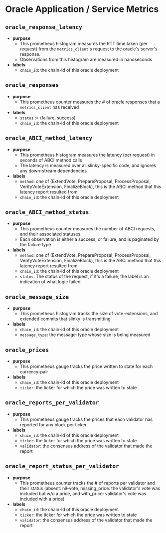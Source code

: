# Oracle Application / Service Metrics

## `oracle_response_latency`

* **purpose**
    * This prometheus histogram measures the RTT time taken (per request) from the `metrics_client`'s request to the oracle's server's response.
    * Observations from this histogram are measured in nanoseconds
* **labels**
    * `chain_id`: the chain-id of this oracle deployment

## `oracle_responses`

* **purpose**
    * This prometheus counter measures the # of oracle responses that a `metrics_client` has received
* **labels**
    * `status` := (failure, success)
    * `chain_id`: the chain-id of this oracle deployment

## `oracle_ABCI_method_latency`

* **purpose**
    * This prometheus histogram measures the latency (per request) in seconds of ABCI method calls
    * The latency is measured over all slinky-specific code, and ignores any down-stream dependencies
* **labels**
    * `method`: one of (ExtendVote, PrepareProposal, ProcessProposal, VerifyVoteExtension, FinalizeBlock), this is the ABCI method that this latency report resulted from
    * `chain_id`: the chain-id of this oracle deployment

## `oracle_ABCI_method_status`

* **purpose**
    * This prometheus counter measures the number of ABCI requests, and their associated statuses
    * Each observation is either a success, or failure, and is paginated by the failure type
* **labels**
    * `method`: one of (ExtendVote, PrepareProposal, ProcessProposal, VerifyVoteExtension, FinalizeBlock), this is the ABCI method that this latency report resulted from
    * `chain_id`: the chain-id of this oracle deployment
    * `status`: The status of the request, if it's a failure, the label is an indication of what logic failed

## `oracle_message_size`

* **purpose**
    * This prometheus histogram tracks the size of vote-extensions, and extended commits that slinky is transmitting 
* **labels**
    * `chain_id`: the chain-id of this oracle deployment
    * `message_type`: the message-type whose size is being measured

## `oracle_prices`

* **purpose**
    * This prometheus gauge tracks the price written to state for each currency-pair
* **labels**
    * `chain_id`: the chain-id of this oracle deployment
    * `ticker`: the ticker for which the price was written to state

## `oracle_reports_per_validator`

* **purpose**
    * This prometheus gauge tracks the prices that each validator has reported for any block per ticker
* **labels**
    * `chain_id`: the chain-id of this oracle deployment
    * `ticker`: the ticker for which the price was written to state
    * `validator`: the consensus address of the validator that made the report

## `oracle_report_status_per_validator`

* **purpose**
    * This prometheus counter tracks the # of reports per validator and their status (absent: nil-vote, missing_price: the validator's vote was included but w/o a price, and with_price: validator's vote was included with a price)
* **labels**
    * `chain_id`: the chain-id of this oracle deployment
    * `ticker`: the ticker for which the price was written to state
    * `validator`: the consensus address of the validator that made the report
